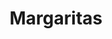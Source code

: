 ---
title: Margaritas
date: 
draft: false

# descripcion
description : Margaritas

materials: Plata 925

color: Rosa, Rojo, Naranja, Verde, Amarillo, Violeta y Blanco

dimensions: 0,6cm

code: 01-15-0140

type: "Aros"

categories: []

price: $580,00

price_eftvo: $490,00

# Images
# first image will be shown in the product page
images:
  # - image: "images/path_to_image"
  # La ubicacion de las imagenes es imagenes/Aros/Aros.Infantil/01-15-0140-margaritas
  - image: "./images/aros/infantil/01-15-0140-margaritas_a.JPG"
  - image: "./images/aros/infantil/01-15-0140-margaritas_b.JPG"
  - image: "./images/aros/infantil/01-15-0140-margaritas_c.JPG"
  - image: "./images/aros/infantil/01-15-0140-margaritas_d.JPG"
  - image: "./images/aros/infantil/01-15-0140-margaritas_e.JPG"
---